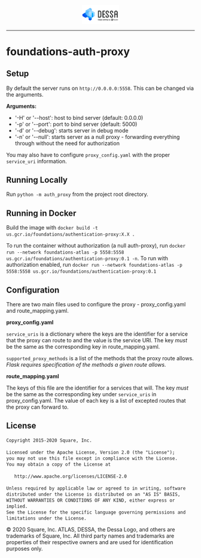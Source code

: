 <p align="center">
  <img width="20%" src="dessa_square_logo.png">
</p>

---

# foundations-auth-proxy

## Setup
By default the server runs on `http://0.0.0.0:5558`. This can be changed via the arguments.

**Arguments:**
 - '-H' or '--host': host to bind server (default: 0.0.0.0)
 - '-p' or '--port': port to bind server (default: 5000)
 - '-d' or '--debug': starts server in debug mode
 - '-n' or '--null': starts server as a null proxy - forwarding everything through without the need for authorization

You may also have to configure `proxy_config.yaml` with the proper `service_uri` information.

## Running Locally
Run `python -m auth_proxy` from the project root directory.

## Running in Docker
Build the image with `docker build -t us.gcr.io/foundations/authentication-proxy:X.X .`

To run the container without authorization (a null auth-proxy), run `docker run --network foundations-atlas -p 5558:5558 us.gcr.io/foundations/authentication-proxy:0.1 -n`.
To run with authorization enabled, run `docker run --network foundations-atlas -p 5558:5558 us.gcr.io/foundations/authentication-proxy:0.1`

## Configuration

There are two main files used to configure the proxy - proxy_config.yaml and route_mapping.yaml.

**proxy_config.yaml**

`service_uris` is a dictionary where the keys are the identifier for a service that the proxy can route to and the value is the service URI. The key _must_ be the same as the
corresponding key in route_mapping.yaml.

`supported_proxy_methods` is a list of the methods that the proxy route allows. _Flask requires specification of the methods a given route allows._

**route_mapping.yaml**

The keys of this file are the identifier for a services that will. The key _must_ be the same as the corresponding key under `service_uris` in proxy_config.yaml. The value
of each key is a list of excepted routes that the proxy can forward to.

## License
```
Copyright 2015-2020 Square, Inc.

Licensed under the Apache License, Version 2.0 (the "License");
you may not use this file except in compliance with the License.
You may obtain a copy of the License at

   http://www.apache.org/licenses/LICENSE-2.0

Unless required by applicable law or agreed to in writing, software
distributed under the License is distributed on an "AS IS" BASIS,
WITHOUT WARRANTIES OR CONDITIONS OF ANY KIND, either express or implied.
See the License for the specific language governing permissions and
limitations under the License.
```

© 2020 Square, Inc. ATLAS, DESSA, the Dessa Logo, and others are trademarks of Square, Inc. All third party names and trademarks are properties of their respective owners and are used for identification purposes only.

